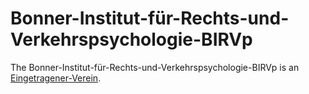 # Bonner-Institut-für-Rechts-und-Verkehrspsychologie-BIRVp

The Bonner-Institut-für-Rechts-und-Verkehrspsychologie-BIRVp is an [Eingetragener-Verein](680003.md).